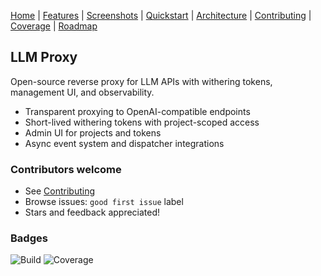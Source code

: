 <!-- Simple cross-page nav -->
[Home](./index.md) | [Features](./features.md) | [Screenshots](./screenshots.md) | [Quickstart](./quickstart.md) | [Architecture](./architecture.md) | [Contributing](./contributing.md) | [Coverage](./coverage/) | [Roadmap](../PLAN.md)

## LLM Proxy

Open-source reverse proxy for LLM APIs with withering tokens, management UI, and observability.

- Transparent proxying to OpenAI-compatible endpoints
- Short-lived withering tokens with project-scoped access
- Admin UI for projects and tokens
- Async event system and dispatcher integrations

### Contributors welcome

- See [Contributing](./contributing.md)
- Browse issues: `good first issue` label
- Stars and feedback appreciated!

### Badges

<!-- Replace with real badges after CI wiring -->
![Build](https://img.shields.io/badge/build-pending-lightgrey)
![Coverage](https://img.shields.io/badge/coverage-TBD-lightgrey)



